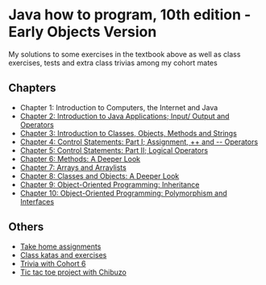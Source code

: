 # Java how to program, 10th edition - Early Objects Version

My solutions to some exercises in the textbook above as well as class exercises, tests and extra class trivias among my cohort mates

## Chapters
- Chapter 1: Introduction to Computers, the Internet and Java
- [Chapter 2: Introduction to Java Applications; Input/ Output and Operators](https://github.com/oluwadamiloju/java-deitel-exercises/tree/main/src/chapter2)
- [Chapter 3: Introduction to Classes, Objects, Methods and Strings](https://github.com/oluwadamiloju/java-deitel-exercises/tree/main/src/chapter3)
- [Chapter 4: Control Statements: Part I; Assignment, ++ and -- Operators](https://github.com/oluwadamiloju/java-deitel-exercises/tree/main/src/chapter4)
- [Chapter 5: Control Statements: Part II; Logical Operators](https://github.com/oluwadamiloju/java-deitel-exercises/tree/main/src/chapter5)
- [Chapter 6: Methods: A Deeper Look](https://github.com/oluwadamiloju/java-deitel-exercises/tree/main/src/chapter6)
- [Chapter 7: Arrays and Arraylists](https://github.com/oluwadamiloju/java-deitel-exercises/tree/main/src/chapter7)
- [Chapter 8: Classes and Objects: A Deeper Look](https://github.com/oluwadamiloju/java-deitel-exercises/tree/main/src/chapter8)
- [Chapter 9: Object-Oriented Programming: Inheritance](https://github.com/oluwadamiloju/java-deitel-exercises/tree/main/src/chapter9)
- [Chapter 10: Object-Oriented Programming: Polymorphism and Interfaces](https://github.com/oluwadamiloju/java-deitel-exercises/tree/main/src/chapter10)

## Others
- [Take home assignments](https://github.com/oluwadamiloju/java-deitel-exercises/tree/main/src/assignments)
- [Class katas and exercises](https://github.com/oluwadamiloju/java-deitel-exercises/tree/main/src/classtests)
- [Trivia with Cohort 6](https://github.com/oluwadamiloju/java-deitel-exercises/tree/main/src/extras)
- [Tic tac toe project with Chibuzo](https://github.com/oluwadamiloju/java-deitel-exercises/tree/main/src/tictactoe)